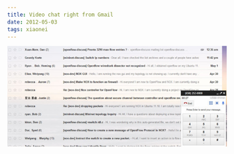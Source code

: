 ```yaml
---
title: Video chat right from Gmail
date: 2012-05-03
tags: xiaonei
---
```


![](/images/xiaonei/gmailchat.jpg)
